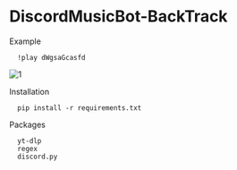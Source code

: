 # DiscordMusicBot-BackTrack

Example
```
  !play dWgsaGcasfd
```
![1](https://github.com/maplexx14/DiscordMusicBot-BackTrack/assets/78544420/a47d2d7d-e99f-46b3-8b0f-7ff152a43ed4)


Installation
```
  pip install -r requirements.txt
```
Packages
```
  yt-dlp
  regex
  discord.py
```
  

